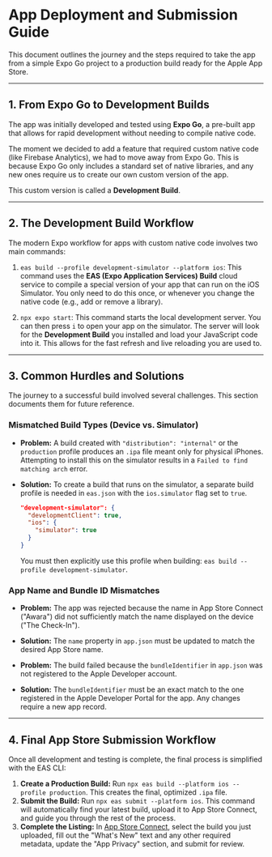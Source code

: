 # App Deployment and Submission Guide

This document outlines the journey and the steps required to take the app from a simple Expo Go project to a production build ready for the Apple App Store.

---

## 1. From Expo Go to Development Builds

The app was initially developed and tested using **Expo Go**, a pre-built app that allows for rapid development without needing to compile native code.

The moment we decided to add a feature that required custom native code (like Firebase Analytics), we had to move away from Expo Go. This is because Expo Go only includes a standard set of native libraries, and any new ones require us to create our own custom version of the app.

This custom version is called a **Development Build**.

---

## 2. The Development Build Workflow

The modern Expo workflow for apps with custom native code involves two main commands:

1.  `eas build --profile development-simulator --platform ios`: This command uses the **EAS (Expo Application Services) Build** cloud service to compile a special version of your app that can run on the iOS Simulator. You only need to do this once, or whenever you change the native code (e.g., add or remove a library).

2.  `npx expo start`: This command starts the local development server. You can then press `i` to open your app on the simulator. The server will look for the **Development Build** you installed and load your JavaScript code into it. This allows for the fast refresh and live reloading you are used to.

---

## 3. Common Hurdles and Solutions

The journey to a successful build involved several challenges. This section documents them for future reference.




###  Mismatched Build Types (Device vs. Simulator)

*   **Problem:** A build created with `"distribution": "internal"` or the `production` profile produces an `.ipa` file meant only for physical iPhones. Attempting to install this on the simulator results in a `Failed to find matching arch` error.
*   **Solution:** To create a build that runs on the simulator, a separate build profile is needed in `eas.json` with the `ios.simulator` flag set to `true`.

    ```json
    "development-simulator": {
      "developmentClient": true,
      "ios": {
        "simulator": true
      }
    }
    ```
    You must then explicitly use this profile when building: `eas build --profile development-simulator`.

### App Name and Bundle ID Mismatches

*   **Problem:** The app was rejected because the name in App Store Connect ("Awara") did not sufficiently match the name displayed on the device ("The Check-In").
*   **Solution:** The `name` property in `app.json` must be updated to match the desired App Store name.

*   **Problem:** The build failed because the `bundleIdentifier` in `app.json` was not registered to the Apple Developer account.
*   **Solution:** The `bundleIdentifier` must be an exact match to the one registered in the Apple Developer Portal for the app. Any changes require a new app record.

---

## 4. Final App Store Submission Workflow

Once all development and testing is complete, the final process is simplified with the EAS CLI:

1.  **Create a Production Build:** Run `npx eas build --platform ios --profile production`. This creates the final, optimized `.ipa` file.
2.  **Submit the Build:** Run `npx eas submit --platform ios`. This command will automatically find your latest build, upload it to App Store Connect, and guide you through the rest of the process.
3.  **Complete the Listing:** In [App Store Connect](https://appstoreconnect.apple.com/), select the build you just uploaded, fill out the "What's New" text and any other required metadata, update the "App Privacy" section, and submit for review. 